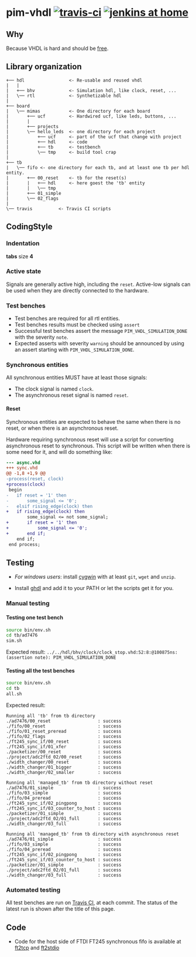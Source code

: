 # pim-vhdl [![travis-ci](https://travis-ci.org/RandomReaper/pim-vhdl.svg?branch=master)](https://travis-ci.org/RandomReaper/pim-vhdl) [![jenkins at home](https://build.absintheaudio.com/buildStatus/icon?job=github_pim_vhdl)](https://build.absintheaudio.com/job/github_pim_vhdl/)

## Why
Because VHDL is hard and should be [free](https://fsf.org/).

## Library organization
```
+── hdl                 <- Re-usable and reused vhdl
|   |
|   +── bhv             <- Simulation hdl, like clock, reset, ...
|   \── rtl             <- Synthetizable hdl
|
+── board
|   \── mimas           <- One directory for each board
|       +── ucf         <- Hardwired ucf, like leds, buttons, ...
|       |
|       +── projects
|       \── hello_leds  <- one directory for each project
|           +── ucf     <- part of the ucf that change with project
|           +── hdl     <- code
|           +── tb      <- testbench
|           \── tmp     <- build tool crap
|
+── tb
|   \── fifo <- one directory for each tb, and at least one tb per hdl entity.
|       +── 00_reset    <- tb for the reset(s)
|       |   +── hdl     <- here goest the 'tb' entity
|       |   \── tmp
|       +── 01_simple
|       \── 02_flags
|
\── travis          <- Travis CI scripts
```

## CodingStyle
### Indentation
**tabs** size **4**

### Active state
Signals are generally active high, including the ```reset```. Active-low signals
can be used when they are directly connected to the hardware.

### Test benches
* Test benches are required for all rtl entities.
* Test benches results must be checked using ```assert```
* Successful test benches assert the message ```PIM_VHDL_SIMULATION_DONE``` with the severity ```note```.
* Expected asserts with severity ```warning``` should be announced by using an assert starting with ```PIM_VHDL_SIMULATION_DONE```.

### Synchronous entities
All synchronous entities MUST have at least those signals:

* The clock signal is named ```clock```.
* The asynchronous reset signal is named ```reset```.

#### Reset
Synchronous entities are expected to behave the same when there is no
reset, or when there is an asynchronous reset.

Hardware requiring synchronous reset will use a script for converting asynchronous
reset to synchronous. This script will be written when there is some need for it,
and will do something like:

```diff
--- async.vhd
+++ sync.vhd
@@ -1,8 +1,9 @@
-process(reset, clock)
+process(clock)
 begin
-	if reset = '1' then
-		some_signal <= '0';
-	elsif rising_edge(clock) then
+	if rising_edge(clock) then
 		some_signal <= not some_signal;
+		if reset = '1' then
+			some_signal <= '0';
+		end if;
 	end if;
 end process;
```

## Testing
* *For windows users*: install [cygwin](https://cygwin.com/setup-x86_64.exe) with at least ```git```, ```wget``` and ```unzip```.

* Install [ghdl](https://github.com/tgingold/ghdl) and add it to your PATH or
let the scripts get it for you.

### Manual testing

#### Testing one test bench
```bash
source bin/env.sh
cd tb/ad7476
sim.sh
```
Expected result: ```../../hdl/bhv/clock/clock_stop.vhd:52:8:@100875ns:(assertion note): PIM_VHDL_SIMULATION_DONE```

#### Testing all the test benches
```bash
source bin/env.sh
cd tb
all.sh
```
Expected result:
```
Running all 'tb' from tb directory
./ad7476/00_reset                  : success
./fifo/00_reset                    : success
./fifo/01_reset_preread            : success
./fifo/02_flags                    : success
./ft245_sync_if/00_reset           : success
./ft245_sync_if/01_xfer            : success
./packetizer/00_reset              : success
./project/adc2ftd_02/00_reset      : success
./width_changer/00_reset           : success
./width_changer/01_bigger          : success
./width_changer/02_smaller         : success

Running all 'managed_tb' from tb directory without reset
./ad7476/01_simple                 : success
./fifo/03_simple                   : success
./fifo/04_preread                  : success
./ft245_sync_if/02_pingpong        : success
./ft245_sync_if/03_counter_to_host : success
./packetizer/01_simple             : success
./project/adc2ftd_02/01_full       : success
./width_changer/03_full            : success

Running all 'managed_tb' from tb directory with asynchronous reset
./ad7476/01_simple                 : success
./fifo/03_simple                   : success
./fifo/04_preread                  : success
./ft245_sync_if/02_pingpong        : success
./ft245_sync_if/03_counter_to_host : success
./packetizer/01_simple             : success
./project/adc2ftd_02/01_full       : success
./width_changer/03_full            : success

```

### Automated testing
All test benches are run on [Travis CI](https://travis-ci.org), at each commit. The status of the latest run is shown after the title of this page.

## Code
* Code for the host side of FTDI FT245 synchronous fifo is available at [ft2tcp](https://github.com/RandomReaper/ft2tcp) and
[ft2stdio](https://github.com/RandomReaper/ft2stdio)


